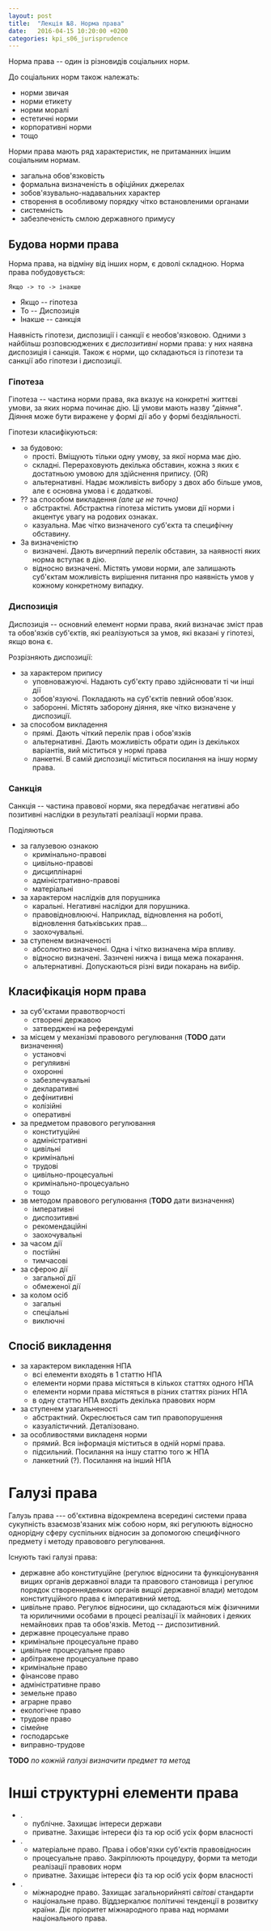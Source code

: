 ```yaml
---
layout: post
title:  "Лекція №8. Нормa права"
date:   2016-04-15 10:20:00 +0200
categories: kpi_s06_jurisprudence
---
```


Норма права -- один із різновидів соціальних норм.

До соціальних норм також належать:

  - норми звичая
  - норми етикету
  - норми моралі
  - естетичні норми
  - корпоративні норми
  - тощо

Норми права мають ряд характеристик, не притаманних іншим соціальним нормам.

  - загальна обов'язковість
  - формальна визначеність в офіційних джерелах
  - зобов'язувально-надавальних характер
  - створення в особливому порядку чітко встановленими органами
  - системність
  - забезпеченість смлою державного примусу

## Будова норми права

Норма права, на відміну від інших норм, є доволі складною. Норма права побудовується:

```
Якщо -> то -> інакше
```

  - Якщо -- гіпотеза
  - То -- Диспозиція
  - Інакше -- санкція

Наявність гіпотези, диспозиції і санкції є необов'язковою. Одними з найбільш розповсюджених є _диспозитивні_ норми права: у них наявна диспозиція і санкція. Також є норми, що складаються із гіпотези та санкції або гіпотези і диспозиції.

### Гіпотеза

Гіпотеза -- частина норми права, яка вказує на конкретні життєві умови, за яких норма починає дію. Ці умови мають назву _"діяння"_. Діяння може бути виражене у формі дії або у формі бездіяльності. 

Гіпотези класифікуються:

  - за будовою:
    - прості. Вміщують тільки одну умову, за якої норма має дію.
    - складні. Перераховують декілька обставин, кожна з яких є достатньою умовою для здійснення припису. (OR)
    - альтернативні. Надає можливість вибору з двох або більше умов, але є основна умова і є додаткові.
  - ?? за способом викладення _(але це не точно)_
    - абстрактні. Абстрактна гіпотеза містить умови дії норми і акцентує увагу на родових ознаках.
    - казуальна. Має чітко визначеного суб'єкта та специфічну обставину.
  - За визначеністю
    - визначені. Дають вичерпний перелік обставин, за наявності яких норма вступає в дію.
    - відносно визначені. Містять умови норми, але залишають суб'єктам можливість вирішення питання про наявність умов у кожному конкретному випадку.

### Диспозиція

Диспозиція -- основний елемент норми права, який визначає зміст прав та обов'язків суб'єктів, які реалізуються за умов, які вказані у гіпотезі, якщо вона є.

Розрізняють диспозиції:

  - за характером припису
    - уповноважуючі. Надають суб'єкту право здійснювати ті чи інші дії
    - зобов'язуючі. Покладають на суб'єктів певний обов'язок. 
    - заборонні. Містять заборону діяння, яке чітко визначене у диспозиції.
  - за способом викладення
    - прямі. Дають чіткий перелік прав і обов'язків
    - альтернативні. Дають можливість обрати один із декількох варіантів, яий міститься у нормі права
    - ланкетні. В самій диспозиції міститься посилання на іншу норму права.

### Санкція

Санкція -- частина правової норми, яка передбачає негативні або позитивні наслідки в результаті реалізації норми права.

Поділяються

  - за галузевою ознакою
    - кримінально-правові
    - цивільно-правові
    - дисциплінарні
    - адміністративно-правові
    - матеріальні
  - за характером наслідків для порушника
    - каральні. Негативні наслідки для порушника.
    - правовідновлюючі. Наприклад, відновлення на роботі, відновлення батьківських прав...
    - заохочувальні.
  - за ступенем визначеності
    - абсолютно визначені. Одна і чітко визначена міра впливу.
    - відносно визначені. Зазнчені нижча і вища межа покарання.
    - альтернативні. Допускаються різні види покарань на вибір.

## Класифікація норм права

- за суб'єктами правотворчості
  - створені державою
  - затверджені на референдумі
- за місцем у механізмі правового регулювання (**TODO** дати визначення)
  - установчі
  - регуляивні
  - охоронні
  - забезпечувальні
  - декларативні
  - дефінитивні
  - колізійні
  - оперативні
- за предметом правового регулювання
  - конституційні
  - адміністративні
  - цивільні
  - кримінальні
  - трудові
  - цивільно-процесуальні
  - кримінально-процесуально
  - тощо
- зв методом правового регулювання (**TODO** дати визначення)
  - імперативні
  - диспозитивні
  - рекомендаційні
  - заохочувальні
- за часом дії
  - постійні
  - тимчасові
- за сферою дії
  - загальної дії
  - обмеженої дії
- за колом осіб
  - загальні
  - спеціальні
  - виключні

## Спосіб викладення

- за характером викладення НПА
  - всі елементи входять в 1 статтю НПА
  - елементи норми права містяться в кількох статтях одного НПА
  - елементи норми права містяться в різних статтях різних НПА
  - в одну статтю НПА входить декілька правових норм
- за ступенем узагальненості
  - абстрактний. Окреслюється сам тип правопорушення
  - казуалістичний. Деталізовано.
- за особливостями викладеня норми
  - прямий. Вся інформація міститься в одній нормі права.
  - підсильний. Посилання на іншу статтю того ж НПА
  - ланкетний (?). Посилання на інший НПА

# Галузі права

Галузь права --- об'єктивна відокремлена всередині системи права сукупність взаємозв'язаних між собою норм, які регулюють відносно однорідну сферу суспільних відносин за допомогою специфічного предмету і методу правововго регулювання.

Існують такі галузі права:

- державне або конституційне (регулює відносини та функціонування вищих органів державної влади та правового становища і регулює порядок створеннядеяких органів вищої державної влади) методом конституційного права є імперативний метод.
- цивільне право. Регулює відносини, що складаються між фізичними та юриличними особами в процесі реалізації їх майнових і деяких немайнових прав та обов'язків. Метод -- диспозитивний.
- державне процесуальне право
- кримінальне процесуальне право
- цивільне процесуальне право
- арбітражене процесуальне право
- кримінальне право
- фінансове право
- адміністративне право
- земельне право
- аграрне право
- екологічне право
- трудове право
- сімейне
- господарське
- виправно-трудове

**TODO** _по кожній галузі визначити предмет та метод_


# Інші структурні елементи права


- .
  - публічне. Захищає інтереси держави
  - приватне. Захищає інтереси фіз та юр осіб усіх форм власності
- .
  - матеріальне право. Права і обов'язки суб'єктів правовідносин
  - процесуальне право. Закріплюють процедуру, форми та методи реалізації правових норм
  - приватне. Захищає інтереси фіз та юр осіб усіх форм власності
- .
  - міжнародне право. Захищає загальнорийняті _світові_ стандарти
  - національне право. Віддзеркалює політичні тенденції в розвитку країни. Діє пріоритет міжнародного права над нормами національного права.

